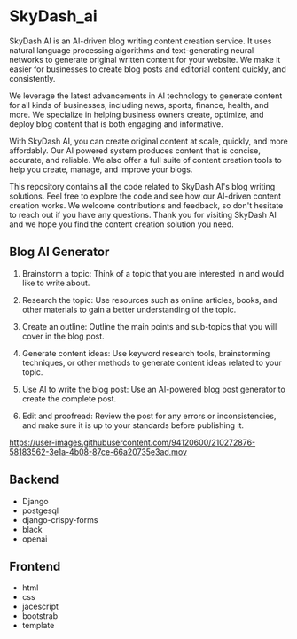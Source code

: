 # SkyDash_ai

SkyDash AI is an AI-driven blog writing content creation service. It uses natural language processing algorithms and text-generating neural networks to generate original written content for your website. We make it easier for businesses to create blog posts and editorial content quickly, and consistently.

We leverage the latest advancements in AI technology to generate content for all kinds of businesses, including news, sports, finance, health, and more. We specialize in helping business owners create, optimize, and deploy blog content that is both engaging and informative.

With SkyDash AI, you can create original content at scale, quickly, and more affordably. Our AI powered system produces content that is concise, accurate, and reliable. We also offer a full suite of content creation tools to help you create, manage, and improve your blogs.

This repository contains all the code related to SkyDash AI's blog writing solutions. Feel free to explore the code and see how our AI-driven content creation works. We welcome contributions and feedback, so don't hesitate to reach out if you have any questions. Thank you for visiting SkyDash AI and we hope you find the content creation solution you need.

## Blog AI Generator

1. Brainstorm a topic: Think of a topic that you are interested in and would like to write about.

2. Research the topic: Use resources such as online articles, books, and other materials to gain a better understanding of the topic.

3. Create an outline: Outline the main points and sub-topics that you will cover in the blog post.

4. Generate content ideas: Use keyword research tools, brainstorming techniques, or other methods to generate content ideas related to your topic.

5. Use AI to write the blog post: Use an AI-powered blog post generator to create the complete post.

6. Edit and proofread: Review the post for any errors or inconsistencies, and make sure it is up to your standards before publishing it.

<https://user-images.githubusercontent.com/94120600/210272876-58183562-3e1a-4b08-87ce-66a20735e3ad.mov>

## Backend

- Django
- postgesql
- django-crispy-forms
- black
- openai

## Frontend

- html
- css
- jacescript
- bootstrab
- template
